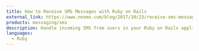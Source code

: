 ```yaml
---
title: How to Receive SMS Messages with Ruby on Rails
external_link: https://www.nexmo.com/blog/2017/10/23/receive-sms-messages-ruby-on-rails-dr/
products: messaging/sms
description: Handle incoming SMS from users in your Ruby on Rails application.
languages:
  - Ruby
---
```

